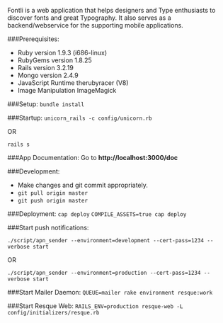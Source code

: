 Fontli is a web application that helps designers and Type enthusiasts to discover fonts and great Typography.
It also serves as a backend/webservice for the supporting mobile applications.

###Prerequisites:
- Ruby version         1.9.3 (i686-linux)
- RubyGems version     1.8.25
- Rails version        3.2.19
- Mongo version        2.4.9
- JavaScript Runtime   therubyracer (V8)
- Image Manipulation   ImageMagick

###Setup:
`bundle install`

###Startup:
`unicorn_rails -c config/unicorn.rb`

OR

`rails s`

###App Documentation:
Go to **http://localhost:3000/doc**

###Development:
- Make changes and git commit appropriately.
- `git pull origin master`
- `git push origin master`

###Deployment:
`cap deploy`
`COMPILE_ASSETS=true cap deploy`

###Start push notifications:

`./script/apn_sender --environment=development --cert-pass=1234 --verbose start`

OR

`./script/apn_sender --environment=production --cert-pass=1234 --verbose start`

###Start Mailer Daemon:
`QUEUE=mailer rake environment resque:work`

###Start Resque Web:
`RAILS_ENV=production resque-web -L config/initializers/resque.rb`
